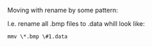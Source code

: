 Moving with rename by some pattern:

I.e. rename all .bmp files to .data whill look like:

```
mmv \*.bmp \#1.data
```

